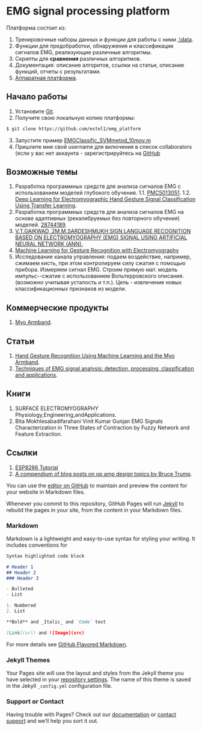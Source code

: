 # EMG signal processing platform

Платформа состоит из:
1. Тренировочные наборы данных и функции для работы с ними [.\data](https://github.com/estel1/emg_platform/blob/master/data/readme.md). 
2. Функции для предобработки, обнаружения и классификации сигналов EMG, реализующие различные алгоритмы.
3. Скрипты для **сравнения** различных алгоритмов.
4. Документация: описание алгоритов, ссылки на статьи, описание функций, отчеты с результатами.
5. [Аппаратная платформа](https://github.com/estel1/emg_platform/blob/master/hw_platform/readme.md).

## Начало работы
1. Установите [Git](https://git-scm.com/downloads).
2. Получите свою локальную копию платформы:
```bash
$ git clone https://github.com/estel1/emg_platform
```
3. Запустите пример [EMGClassific_SVMmetod_10mov.m](https://github.com/estel1/emg_platform/blob/master/source/matlab/EMGClassific_SVMmetod_10mov/EMGClassific_SVMmetod_10mov.m)
4. Пришлите мне свой username для включения в список collaborators (если у вас нет аккаунта - зарегистрируйтесь на [GitHub](https://github.com)

## Возможные темы 
1. Разработка программных средств для анализа сигналов EMG с использованием моделей глубокого обучения. 
1.1. [PMC5013051](https://www.ncbi.nlm.nih.gov/pmc/articles/PMC5013051/).
1.2. [Deep Learning for Electromyographic Hand Gesture
Signal Classification Using Transfer Learning](https://arxiv.org/pdf/1801.07756.pdf).
2. Разработка программных средств для анализа сигналов EMG на основе адаптивных (рекалибруемых без повторного обучения) моделей. [28744189](https://www.ncbi.nlm.nih.gov/pubmed/28744189).
3. [V.T.GAIKWAD, 2M.M.SARDESHMUKH SIGN LANGUAGE RECOGNITION BASED ON ELECTROMYOGRAPHY (EMG) SIGNAL USING ARTIFICIAL NEURAL NETWORK (ANN). ](http://pep.ijieee.org.in/journal_pdf/11-66-140326324973-76.pdf)
4. [Machine Learning for Gesture Recognition with Electromyography](https://brage.bibsys.no/xmlui/bitstream/handle/11250/2459262/16780_FULLTEXT.pdf?sequence=1&isAllowed=y)
5. Исследование канала управления: подаем воздействие, например, сжимаем кисть, при этом контролируем силу сжатия с помощью прибора. Измеряем сигнал EMG. Строим прямую мат. модель импульс--сжатие с использованием Вольтерровского описания. (возможно учитывая усталость и т.п.). Цель - извлечение новых классификационных признаков из модели.

## Коммерческие продукты
1. [Myo Armband](https://www.myo.com/).

## Статьи
1. [Hand Gesture Recognition Using Machine Learning
and the Myo Armband](https://www.eurasip.org/Proceedings/Eusipco/Eusipco2017/papers/1570347665.pdf).
2. [Techniques of EMG signal analysis: detection, processing, classification and applications](https://www.ncbi.nlm.nih.gov/pmc/articles/PMC1455479/).

## Книги
1. SURFACE ELECTROMYOGRAPHY Physiology,Engineering,andApplications. 
2. Bita Mokhlesabadifarahani Vinit Kumar Gunjan EMG Signals Characterization in Three States of Contraction by Fuzzy Network and Feature Extraction.

## Ссылки
1. [ESP8266 Tutorial](https://tttapa.github.io/ESP8266/Chap01%20-%20ESP8266.html)
2. [A compendium of blog posts on op amp design topics
by Bruce Trump](http://www.ti.com/lit/ml/slyt701/slyt701.pdf).


You can use the [editor on GitHub](https://github.com/estel2/emg/edit/master/index.md) to maintain and preview the content for your website in Markdown files.

Whenever you commit to this repository, GitHub Pages will run [Jekyll](https://jekyllrb.com/) to rebuild the pages in your site, from the content in your Markdown files.

### Markdown

Markdown is a lightweight and easy-to-use syntax for styling your writing. It includes conventions for

```markdown
Syntax highlighted code block

# Header 1
## Header 2
### Header 3

- Bulleted
- List

1. Numbered
2. List

**Bold** and _Italic_ and `Code` text

[Link](url) and ![Image](src)
```

For more details see [GitHub Flavored Markdown](https://guides.github.com/features/mastering-markdown/).

### Jekyll Themes

Your Pages site will use the layout and styles from the Jekyll theme you have selected in your [repository settings](https://github.com/estel2/emg/settings). The name of this theme is saved in the Jekyll `_config.yml` configuration file.

### Support or Contact

Having trouble with Pages? Check out our [documentation](https://help.github.com/categories/github-pages-basics/) or [contact support](https://github.com/contact) and we’ll help you sort it out.
